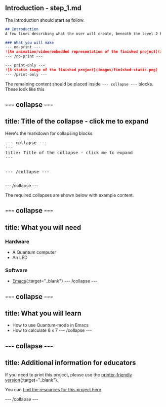 ## Introduction - step_1.md

The Introduction should start as follow.

```markdown
## Introduction
A few lines describing what the user will create, beneath the level 2 header.

### What you will make
--- no-print ---
![An animation/video/embedded representation of the finished project](images/finished-project.gif)
--- /no-print ---

--- print-only ---
![A static image of the finished project](images/finished-static.png)
--- /print-only ---
```

The remaining content should be placed inside `--- collapse ---` blocks. These look like this

--- collapse ---
---
title: Title of the collapse - click me to expand
---
Here's the markdown for collapsing blocks
<html>
<pre>
--- collapse ---
---
title: Title of the collapse - click me to expand
---

--- /collapse ---
</pre>
</html>
--- /collapse ---

The required collapses are shown below with example content.

--- collapse ---
---
title: What you will need
---
### Hardware

+ A Quantum computer
+ An LED

### Software

+ [Emacs](https://www.gnu.org/software/emacs/emacs.html){:target="_blank"}
--- /collapse ---

--- collapse ---
---
title: What you will learn
---

+ How to use Quantum-mode in Emacs
+ How to calculate 6 x 7
--- /collapse ---

--- collapse ---
---
title: Additional information for educators
---

If you need to print this project, please use the [printer-friendly version](https://projects.raspberrypi.org/en/projects/project-name/print){:target="_blank"}.

You can [find the resources for this project here](http://rpf.io/project-name-go).

--- /collapse ---

